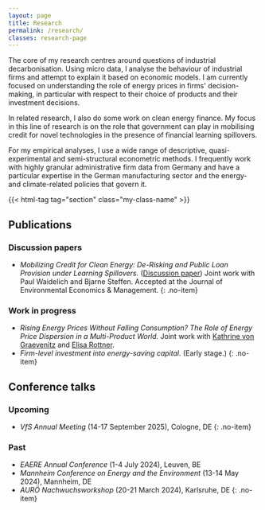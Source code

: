 ```yaml
---
layout: page
title: Research
permalink: /research/
classes: research-page
---
```


The core of my research centres around questions of industrial decarbonisation. Using micro data, I analyse the behaviour of industrial firms and attempt to explain it based on economic models. I am currently focused on understanding the role of energy prices in firms' decision-making, in particular with respect to their choice of products and their investment decisions.

In related research, I also do some work on clean energy finance. My focus in this line of research is on the role that government can play in mobilising credit for novel technologies in the presence of financial learning spillovers.

For my empirical analyses, I use a wide range of descriptive, quasi-experimental and semi-structural econometric methods. I frequently work with highly granular administrative firm data from Germany and have a particular expertise in the German manufacturing sector and the energy- and climate-related policies that govern it.

{{< html-tag tag="section" class="my-class-name" >}}

## Publications

### Discussion papers

- *Mobilizing Credit for Clean Energy: De-Risking and Public Loan Provision under Learning Spillovers.* ([Discussion paper](https://www.ifo.de/en/cesifo/publications/2024/working-paper/mobilizing-credit-clean-energy-de-risking-and-public-loan-provision)) Joint work with Paul Waidelich and Bjarne Steffen. Accepted at the Journal of Environmental Economics & Management.
{: .no-item}

### Work in progress

- *Rising Energy Prices Without Falling Consumption? The Role of Energy Price Dispersion in a Multi-Product World.* Joint work with [Kathrine von Graevenitz](https://sites.google.com/view/kathrinevongraevenitz/home) and [Elisa Rottner](https://sites.google.com/view/elisa-rottner/home).
- *Firm-level investment into energy-saving capital.* (Early stage.)
{: .no-item}

## Conference talks

### Upcoming

- *VfS Annual Meeting* (14-17 September 2025), Cologne, DE
{: .no-item}

### Past

- *EAERE Annual Conference* (1-4 July 2024), Leuven, BE
- *Mannheim Conference on Energy and the Environment* (13-14 May 2024), Mannheim, DE
- *AURÖ Nachwuchsworkshop* (20-21 March 2024), Karlsruhe, DE
{: .no-item}
